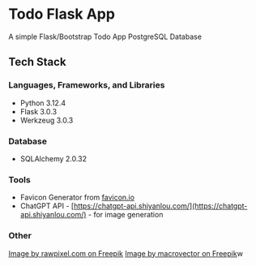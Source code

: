 # Todo Flask App

A simple Flask/Bootstrap Todo App
PostgreSQL Database


## Tech Stack
### Languages, Frameworks, and Libraries
- Python 3.12.4
- Flask 3.0.3
- Werkzeug 3.0.3
### Database
- SQLAlchemy 2.0.32
### Tools
- Favicon Generator from [favicon.io](https://favicon.io/)
- ChatGPT API - [https://chatgpt-api.shiyanlou.com/](https://chatgpt-api.shiyanlou.com/) - for image generation
### Other
<a href="https://www.freepik.com/free-photo/sand-surface-texture-beige-background-zen-peace-concept_17223843.htm#query=sand%20texture&position=0&from_view=keyword&track=ais_hybrid&uuid=a3c338a7-a8fe-4d69-ac8f-f0d3ec4a322c">Image by rawpixel.com on Freepik</a>
<a href="https://www.freepik.com/free-vector/realistic-sea-sand-wave-background_13153629.htm#fromView=keyword&page=1&position=0&uuid=f044fa09-3c5a-4596-9f33-a1718edcde46">Image by macrovector on Freepik</a>w